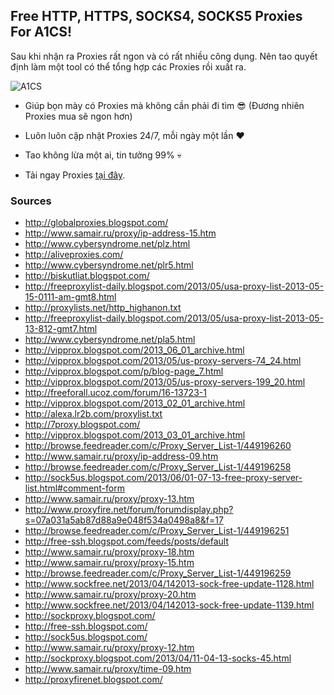 ## Free HTTP, HTTPS, SOCKS4, SOCKS5 Proxies For A1CS!

Sau khi nhận ra Proxies rất ngon và có rất nhiều công dụng. Nên tao quyết định làm một tool có thể tổng hợp các Proxies rồi xuất ra.

<img src="https://cdn.discordapp.com/attachments/839813081890947104/861083503709126686/A1CS.png" alt="A1CS">

* Giúp bọn mày có Proxies mà không cần phải đi tìm 😎 (Đương nhiên Proxies mua sẽ ngon hơn)
* Luôn luôn cập nhật Proxies 24/7, mỗi ngày một lần ❤️
* Tao không lừa một ai, tin tưởng 99% 💀

* Tải ngay Proxies [tại đây](https://anonfiles.com/52Q4z4acy5/proxies27421_txt).

### Sources
* http://globalproxies.blogspot.com/
* http://www.samair.ru/proxy/ip-address-15.htm
* http://www.cybersyndrome.net/plz.html
* http://aliveproxies.com/
* http://www.cybersyndrome.net/plr5.html
* http://biskutliat.blogspot.com/
* http://freeproxylist-daily.blogspot.com/2013/05/usa-proxy-list-2013-05-15-0111-am-gmt8.html
* http://proxylists.net/http_highanon.txt
* http://freeproxylist-daily.blogspot.com/2013/05/usa-proxy-list-2013-05-13-812-gmt7.html
* http://www.cybersyndrome.net/pla5.html
* http://vipprox.blogspot.com/2013_06_01_archive.html
* http://vipprox.blogspot.com/2013/05/us-proxy-servers-74_24.html
* http://vipprox.blogspot.com/p/blog-page_7.html
* http://vipprox.blogspot.com/2013/05/us-proxy-servers-199_20.html
* http://freeforall.ucoz.com/forum/16-13723-1
* http://vipprox.blogspot.com/2013_02_01_archive.html
* http://alexa.lr2b.com/proxylist.txt
* http://7proxy.blogspot.com/
* http://vipprox.blogspot.com/2013_03_01_archive.html
* http://browse.feedreader.com/c/Proxy_Server_List-1/449196260
* http://www.samair.ru/proxy/ip-address-09.htm
* http://browse.feedreader.com/c/Proxy_Server_List-1/449196258
* http://sock5us.blogspot.com/2013/06/01-07-13-free-proxy-server-list.html#comment-form
* http://www.samair.ru/proxy/proxy-13.htm
* http://www.proxyfire.net/forum/forumdisplay.php?s=07a031a5ab87d88a9e048f534a0498a8&f=17
* http://browse.feedreader.com/c/Proxy_Server_List-1/449196251
* http://free-ssh.blogspot.com/feeds/posts/default
* http://www.samair.ru/proxy/proxy-18.htm
* http://www.samair.ru/proxy/proxy-15.htm
* http://browse.feedreader.com/c/Proxy_Server_List-1/449196259
* http://www.sockfree.net/2013/04/142013-sock-free-update-1128.html
* http://www.samair.ru/proxy/proxy-20.htm
* http://www.sockfree.net/2013/04/142013-sock-free-update-1139.html
* http://sockproxy.blogspot.com/
* http://free-ssh.blogspot.com/
* http://sock5us.blogspot.com/
* http://www.samair.ru/proxy/proxy-12.htm
* http://sockproxy.blogspot.com/2013/04/11-04-13-socks-45.html
* http://www.samair.ru/proxy/time-09.htm
* http://proxyfirenet.blogspot.com/
